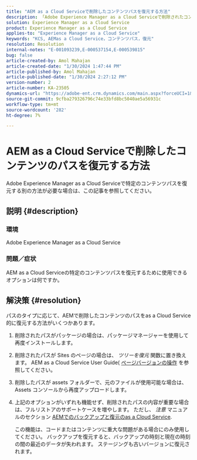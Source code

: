 ```yaml
---
title: "AEM as a Cloud Serviceで削除したコンテンツパスを復元する方法"
description: 「Adobe Experience Manager as a Cloud Serviceで削除されたコンテンツのパスを復元する方法を説明します。」
solution: Experience Manager as a Cloud Service
product: Experience Manager as a Cloud Service
applies-to: "Experience Manager as a Cloud Service"
keywords: "KCS, AEMas a Cloud Service，コンテンツパス，復元"
resolution: Resolution
internal-notes: "E-001093239,E-000537154,E-000539815"
bug: false
article-created-by: Amol Mahajan
article-created-date: "1/30/2024 1:47:44 PM"
article-published-by: Amol Mahajan
article-published-date: "1/30/2024 2:27:12 PM"
version-number: 2
article-number: KA-23505
dynamics-url: "https://adobe-ent.crm.dynamics.com/main.aspx?forceUCI=1&pagetype=entityrecord&etn=knowledgearticle&id=fa8c8323-76bf-ee11-9079-6045bd006793"
source-git-commit: 9cfba279326796c74e33bfd8bc5040ae5a56931c
workflow-type: tm+mt
source-wordcount: '282'
ht-degree: 7%

---
```


# AEM as a Cloud Serviceで削除したコンテンツのパスを復元する方法


Adobe Experience Manager as a Cloud Serviceで特定のコンテンツパスを復元する別の方法が必要な場合は、この記事を参照してください。

## 説明 {#description}


### <b>環境</b>

Adobe Experience Manager as a Cloud Service



### <b>問題／症状</b>

AEM as a Cloud Serviceの特定のコンテンツパスを復元するために使用できるオプションは何ですか。


## 解決策 {#resolution}


パスのタイプに応じて、AEMで削除したコンテンツのパスをas a Cloud Service的に復元する方法がいくつかあります。

1. 削除されたパスがパッケージの場合は、パッケージマネージャーを使用して再度インストールします。


2. 削除されたパスが Sites のページの場合は、 *ツリーを復元* 関数に置き換えます。 AEM as a Cloud Service User Guide( [ページバージョンの操作](https://experienceleague.adobe.com/docs/experience-manager-cloud-service/content/sites/authoring/features/page-versions.html) を参照してください。


3. 削除したパスが assets フォルダーで、元のファイルが使用可能な場合は、Assets コンソールから再度アップロードします。


4. 上記のオプションがいずれも機能せず、削除されたパスの内容が重要な場合は、フルリストアのサポートケースを増やします。 ただし、 *注意* マニュアルのセクション [AEMでのバックアップと復元のas a Cloud Service](https://experienceleague.adobe.com/docs/experience-manager-cloud-service/content/operations/backup.html).

   この機能は、コードまたはコンテンツに重大な問題がある場合にのみ使用してください。 バックアップを復元すると、バックアップの時刻と現在の時刻の間の最近のデータが失われます。 ステージングも古いバージョンに復元されます。

